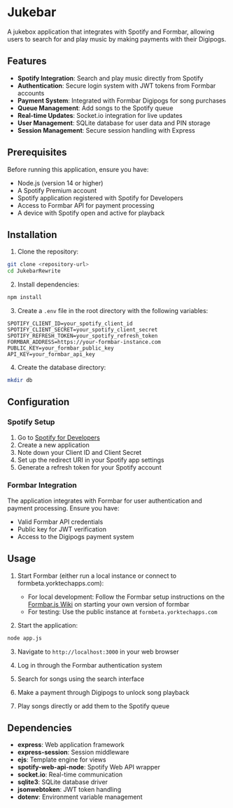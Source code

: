 # Jukebar

A jukebox application that integrates with Spotify and Formbar, allowing users to search for and play music by making payments with their Digipogs.

## Features

- **Spotify Integration**: Search and play music directly from Spotify
- **Authentication**: Secure login system with JWT tokens from Formbar accounts
- **Payment System**: Integrated with Formbar Digipogs for song purchases
- **Queue Management**: Add songs to the Spotify queue
- **Real-time Updates**: Socket.io integration for live updates
- **User Management**: SQLite database for user data and PIN storage
- **Session Management**: Secure session handling with Express

## Prerequisites

Before running this application, ensure you have:

- Node.js (version 14 or higher)
- A Spotify Premium account
- Spotify application registered with Spotify for Developers
- Access to Formbar API for payment processing
- A device with Spotify open and active for playback

## Installation

1. Clone the repository:
```bash
git clone <repository-url>
cd JukebarRewrite
```

2. Install dependencies:
```bash
npm install
```

3. Create a `.env` file in the root directory with the following variables:
```env
SPOTIFY_CLIENT_ID=your_spotify_client_id
SPOTIFY_CLIENT_SECRET=your_spotify_client_secret
SPOTIFY_REFRESH_TOKEN=your_spotify_refresh_token
FORMBAR_ADDRESS=https://your-formbar-instance.com
PUBLIC_KEY=your_formbar_public_key
API_KEY=your_formbar_api_key
```

4. Create the database directory:
```bash
mkdir db
```

## Configuration

### Spotify Setup

1. Go to [Spotify for Developers](https://developer.spotify.com/)
2. Create a new application
3. Note down your Client ID and Client Secret
4. Set up the redirect URI in your Spotify app settings
5. Generate a refresh token for your Spotify account

### Formbar Integration

The application integrates with Formbar for user authentication and payment processing. Ensure you have:
- Valid Formbar API credentials
- Public key for JWT verification
- Access to the Digipogs payment system

## Usage

1. Start Formbar (either run a local instance or connect to formbeta.yorktechapps.com):
    - For local development: Follow the Formbar setup instructions on the [Formbar.js Wiki](https://github.com/csmith1188/Formbar.js/wiki/Hosting-Formbar.js-Locally) on starting your own version of formbar
    - For testing: Use the public instance at `formbeta.yorktechapps.com`

2. Start the application:
```bash
node app.js
```

3. Navigate to `http://localhost:3000` in your web browser

4. Log in through the Formbar authentication system

5. Search for songs using the search interface

6. Make a payment through Digipogs to unlock song playback

7. Play songs directly or add them to the Spotify queue

## Dependencies

- **express**: Web application framework
- **express-session**: Session middleware
- **ejs**: Template engine for views
- **spotify-web-api-node**: Spotify Web API wrapper
- **socket.io**: Real-time communication
- **sqlite3**: SQLite database driver
- **jsonwebtoken**: JWT token handling
- **dotenv**: Environment variable management